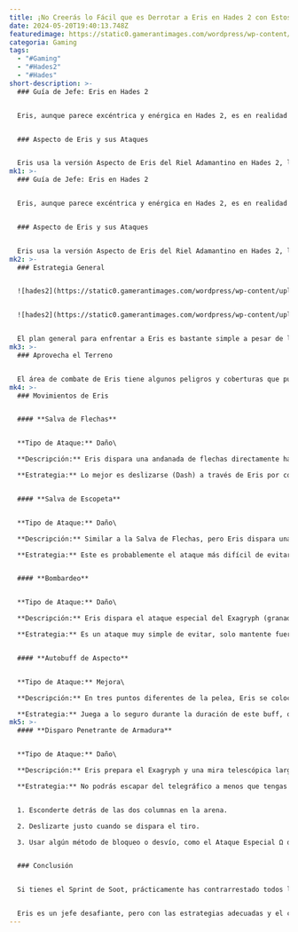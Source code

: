 ```yaml
---
title: ¡No Creerás lo Fácil que es Derrotar a Eris en Hades 2 con Estos Trucos!
date: 2024-05-20T19:40:13.748Z
featuredimage: https://static0.gamerantimages.com/wordpress/wp-content/uploads/2024/05/hades-2-eris-boss-battle-guide-header-image.jpg?q=70&fit=contain&w=1140&h=&dpr=1
categoria: Gaming
tags:
  - "#Gaming"
  - "#Hades2"
  - "#Hades"
short-description: >-
  ### Guía de Jefe: Eris en Hades 2


  Eris, aunque parece excéntrica y enérgica en Hades 2, es en realidad una combatiente temible. Su batalla de jefe en la superficie es considerada como una de las más difíciles, solo superada por Chronos en el estado actual de acceso anticipado del juego. Hay múltiples razones por las que el enfrentamiento con Eris es tan difícil, pero una de las principales es su alcance. Ella usa el Exagryph, también conocido como el Riel Adamantino, un arma con la que cualquiera que haya jugado el primer juego de Hades ya estará muy familiarizado.


  ### Aspecto de Eris y sus Ataques


  Eris usa la versión Aspecto de Eris del Riel Adamantino en Hades 2, lo que significa que tiene fuego a distancia, ex
mk1: >-
  ### Guía de Jefe: Eris en Hades 2


  Eris, aunque parece excéntrica y enérgica en Hades 2, es en realidad una combatiente temible. Su batalla de jefe en la superficie es considerada como una de las más difíciles, solo superada por Chronos en el estado actual de acceso anticipado del juego. Hay múltiples razones por las que el enfrentamiento con Eris es tan difícil, pero una de las principales es su alcance. Ella usa el Exagryph, también conocido como el Riel Adamantino, un arma con la que cualquiera que haya jugado el primer juego de Hades ya estará muy familiarizado.


  ### Aspecto de Eris y sus Ataques


  Eris usa la versión Aspecto de Eris del Riel Adamantino en Hades 2, lo que significa que tiene fuego a distancia, explosiones de área de efecto y la capacidad de aumentar su propio daño en un impresionante 100%. Por lo tanto, si no entras en esta pelea con mucha salud, un par de "Death Defiances" y algunas mejoras (Boons) excelentes, tendrás dificultades para derrotarla.
mk2: >-
  ### Estrategia General


  ![hades2](https://static0.gamerantimages.com/wordpress/wp-content/uploads/2024/05/hades-2-eris-boss-fight-intro-1.jpg?q=49&fit=contain&w=750&h=415&dpr=2 "hades2")


  ![hades2](https://static0.gamerantimages.com/wordpress/wp-content/uploads/2024/05/hades-2-eris-vanquished-1.jpg?q=49&fit=contain&w=750&h=415&dpr=2 "hades2")


  El plan general para enfrentar a Eris es bastante simple a pesar de la gran cantidad de movimientos que tiene. Básicamente, querrás mantenerte cerca de ella, infligir la mayor cantidad de daño posible y luego alejarte lo más posible o, mejor aún, colocarte directamente detrás de ella cuando comience a preparar uno de sus ataques. Porque no tienes fotogramas de invulnerabilidad después de ser golpeado, si juegas de manera demasiado relajada, y Eris te golpea con su Salva completa (escopeta o disparo único), verás que tu barra de salud desaparece en un instante.
mk3: >-
  ### Aprovecha el Terreno


  El área de combate de Eris tiene algunos peligros y coberturas que puedes usar a tu favor. Hay barriles explosivos que puedes detonar, aceite junto a estos barriles que puedes incendiar, y hay dos columnas en el centro de la arena que puedes usar para esconderte de los disparos de Eris o para atraer a los enemigos (aunque eventualmente se rompen).
mk4: >-
  ### Movimientos de Eris


  #### **Salva de Flechas**


  **Tipo de Ataque:** Daño\

  **Descripción:** Eris dispara una andanada de flechas directamente hacia adelante, siguiendo la posición de Melinoë todo el tiempo.\

  **Estrategia:** Lo mejor es deslizarse (Dash) a través de Eris por completo, pero eso no siempre es posible. De lo contrario, sigue deslizándote para adelantarte a su seguimiento o usa tu Sprint para evitar la salva.


  #### **Salva de Escopeta**


  **Tipo de Ataque:** Daño\

  **Descripción:** Similar a la Salva de Flechas, pero Eris dispara una dispersión de flechas de escopeta más de 6 veces.\

  **Estrategia:** Este es probablemente el ataque más difícil de evitar consistentemente. Intenta deslizarte a través de Eris y mantente siempre en el lado opuesto de donde está disparando.


  #### **Bombardeo**


  **Tipo de Ataque:** Daño\

  **Descripción:** Eris dispara el ataque especial del Exagryph (granada), con un telegráfico en el suelo que muestra la zona de impacto.\

  **Estrategia:** Es un ataque muy simple de evitar, solo mantente fuera del telegráfico o al menos deslízate fuera de él antes de que la granada toque el suelo.


  #### **Autobuff de Aspecto**


  **Tipo de Ataque:** Mejora\

  **Descripción:** En tres puntos diferentes de la pelea, Eris se colocará un escudo inquebrantable y se golpeará con su Bombardeo, aumentando su daño en un 100% durante un tiempo.\

  **Estrategia:** Juega a lo seguro durante la duración de este buff, que puedes ver visualmente por las llamas que salen del modelo 3D de Eris.
mk5: >-
  #### **Disparo Penetrante de Armadura**


  **Tipo de Ataque:** Daño\

  **Descripción:** Eris prepara el Exagryph y una mira telescópica larga sale de él. Ella apunta un disparo a Melinoë con un telegráfico rosa en el suelo que muestra la trayectoria de vuelo antes de disparar un tiro de alto daño unos segundos después.\

  **Estrategia:** No podrás escapar del telegráfico a menos que tengas una mejora de velocidad de Sprint. Tienes tres opciones:


  1. Esconderte detrás de las dos columnas en la arena.

  2. Deslizarte justo cuando se dispara el tiro.

  3. Usar algún método de bloqueo o desvío, como el Ataque Especial Ω del Hacha de Piedra Lunar o el Sprint de Hestia.


  ### Conclusión


  Si tienes el Sprint de Soot, prácticamente has contrarrestado todos los ataques de Eris siempre y cuando estés corriendo. Recomendamos encarecidamente intentar conseguir esta mejora de Hestia siempre que intentes la carrera a la cima (ir al Monte Olimpo) o al menos buscar la mejora de Hermes "Nitro Boost".


  Eris es un jefe desafiante, pero con las estrategias adecuadas y el conocimiento de sus movimientos, puedes derrotarla y continuar tu progreso en Hades 2. ¡Buena suerte, y que los dioses te favorezcan en tu batalla!
---
```

